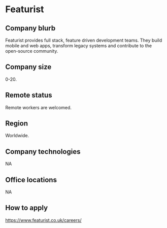 # Featurist

## Company blurb

Featurist provides full stack, feature driven development teams. They build mobile and web apps, transform legacy systems and contribute to the open-source community.

## Company size

0-20.

## Remote status

Remote workers are welcomed.

## Region

Worldwide.

## Company technologies

NA

## Office locations

NA

## How to apply

https://www.featurist.co.uk/careers/
